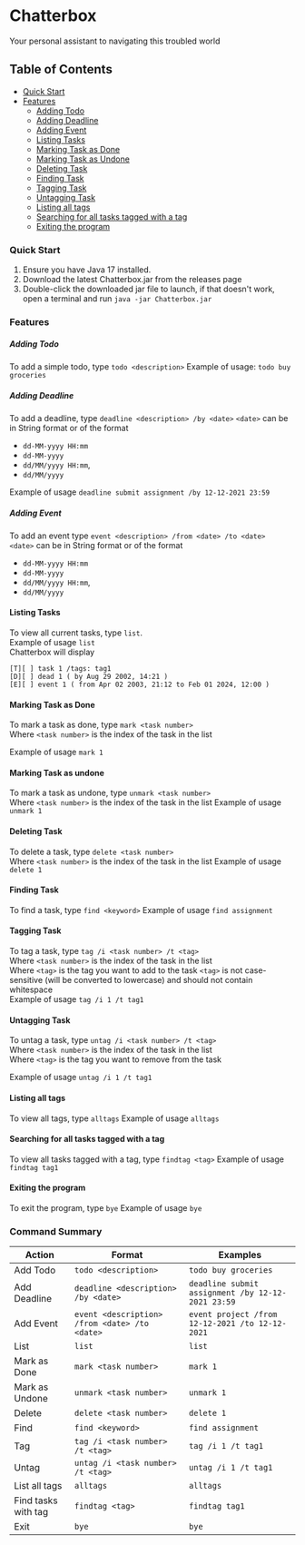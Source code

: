 # Chatterbox 

Your personal assistant to navigating this troubled world
## Table of Contents
- [Quick Start](#quick-start)
- [Features](#features)
  - [Adding Todo](#adding-todo)
  - [Adding Deadline](#adding-deadline)
  - [Adding Event](#adding-event) 
  - [Listing Tasks](#listing-tasks)
  - [Marking Task as Done](#marking-task-as-done)
  - [Marking Task as Undone](#marking-task-as-undone)
  - [Deleting Task](#deleting-task)
  - [Finding Task](#finding-task)
  - [Tagging Task](#tagging-task)
  - [Untagging Task](#untagging-task)
  - [Listing all tags](#listing-all-tags)
  - [Searching for all tasks tagged with a tag](#searching-for-all-tasks-tagged-with-a-tag)
  - [Exiting the program](#exiting-the-program)

### Quick Start
1. Ensure you have Java 17 installed.
2. Download the latest Chatterbox.jar from the releases page
3. Double-click the downloaded jar file to launch, if that doesn't work, open a terminal and run `java -jar Chatterbox.jar`

### Features

##### Adding Todo
To add a simple todo, type `todo <description>`
Example of usage:
```todo buy groceries```

##### Adding Deadline
To add a deadline, type `deadline <description> /by <date>`
`<date>` can be in String format or of the format 
<br>
* `dd-MM-yyyy HH:mm`
* `dd-MM-yyyy` 
* `dd/MM/yyyy HH:mm`, 
* `dd/MM/yyyy`


Example of usage
`deadline submit assignment /by 12-12-2021 23:59`

##### Adding Event
To add an event type `event <description> /from <date> /to <date>`
<br> `<date>` can be in String format or of the format
- `dd-MM-yyyy HH:mm`
- `dd-MM-yyyy`
- `dd/MM/yyyy HH:mm`,
- `dd/MM/yyyy`

#### Listing Tasks
To view all current tasks, type `list`.
<br>Example of usage
```list```
<br> 
Chatterbox will display
```
[T][ ] task 1 /tags: tag1 
[D][ ] dead 1 ( by Aug 29 2002, 14:21 )
[E][ ] event 1 ( from Apr 02 2003, 21:12 to Feb 01 2024, 12:00 )
```
#### Marking Task as Done
To mark a task as done, type `mark <task number>`
<br>Where `<task number>` is the index of the task in the list

Example of usage
```mark 1```

#### Marking Task as undone
To mark a task as undone, type `unmark <task number>`
<br>Where `<task number>` is the index of the task in the list
Example of usage
```unmark 1```

#### Deleting Task
To delete a task, type `delete <task number>`
<br>Where `<task number>` is the index of the task in the list
Example of usage
```delete 1```

#### Finding Task
To find a task, type `find <keyword>`
Example of usage
```find assignment```

#### Tagging Task
To tag a task, type `tag /i <task number> /t <tag>`
<br>Where `<task number>` is the index of the task in the list
<br>Where `<tag>` is the tag you want to add to the task
`<tag>` is not case-sensitive (will be converted to lowercase) and should not contain whitespace
<br>Example of usage
```tag /i 1 /t tag1```

#### Untagging Task
To untag a task, type `untag /i <task number> /t <tag>`
<br>Where `<task number>` is the index of the task in the list
<br>Where `<tag>` is the tag you want to remove from the task

Example of usage
```untag /i 1 /t tag1```

#### Listing all tags
To view all tags, type `alltags`
Example of usage
```alltags```

#### Searching for all tasks tagged with a tag
To view all tasks tagged with a tag, type `findtag <tag>`
Example of usage
```findtag tag1```

#### Exiting the program
To exit the program, type `bye`
Example of usage
```bye```


### Command Summary

| Action              | Format                                        | Examples                                          |
|---------------------|-----------------------------------------------|---------------------------------------------------|
| Add Todo            | `todo <description>`                          | `todo buy groceries`                              |
| Add Deadline        | `deadline <description> /by <date>`           | `deadline submit assignment /by 12-12-2021 23:59` |
| Add Event           | `event <description> /from <date> /to <date>` | `event project /from 12-12-2021 /to 12-12-2021`   |
| List                | `list`                                        | `list`                                            |
| Mark as Done        | `mark <task number>`                          | `mark 1`                                          |
| Mark as Undone      | `unmark <task number>`                        | `unmark 1`                                        |
| Delete              | `delete <task number>`                        | `delete 1`                                        |
| Find                | `find <keyword>`                              | `find assignment`                                 |
| Tag                 | `tag /i <task number> /t <tag>`               | `tag /i 1 /t tag1`                                |
| Untag               | `untag /i <task number> /t <tag>`             | `untag /i 1 /t tag1`                              |
| List all tags       | `alltags`                                     | `alltags`                                         |
| Find tasks with tag | `findtag <tag>`                               | `findtag tag1`                                    |
| Exit                | `bye`                                         | `bye`                                             |






  
